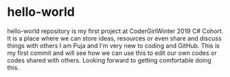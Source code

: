 # hello-world
hello-world repository is my first project at CoderGirlWinter 2019 C# Cohort. It is a place where we can store ideas, resources or even share and discuss things with others
I am Puja and I'm very new to coding and GitHub. This is my first commit and will see how we can use this to edit our own codes or codes shared with others. Looking forward to getting comfortable doing this.
